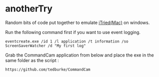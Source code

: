 anotherTry
==========

Random bits of code put together to emulate [iTried(Mac)](https://itunes.apple.com/us/app/itried/id407519315?mt=12) on windows.

Run the following command first if you want to use event logging.

    eventcreate.exe /id 1 /l application /t information /so ScreenSaverWatcher /d "My first log"
    
Grab the CommandCam application from below and place the exe in the same folder as the script :

    https://github.com/tedburke/CommandCam
    

  
